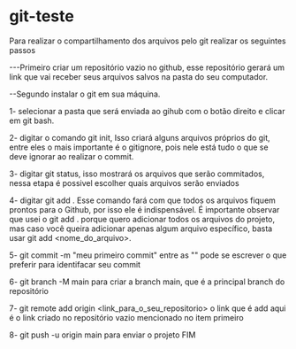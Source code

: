 # git-teste

Para realizar o compartilhamento dos arquivos pelo git realizar os seguintes passos

---Primeiro criar um repositório vazio no github, esse repositório gerará um link que vai receber seus arquivos salvos na
pasta do seu computador.

--Segundo instalar o git em sua máquina.

1- selecionar a pasta que será enviada ao gihub com o botão direito e clicar em git bash.

2- digitar o comando git init, Isso criará alguns arquivos próprios do git, entre eles o mais
importante é o gitignore, pois nele está tudo o que se deve ignorar ao realizar o commit. 

3- digitar git status, isso mostrará os arquivos que serão commitados, nessa etapa é possivel escolher quais arquivos serão 
enviados

4- digitar git add . Esse comando fará com que todos os arquivos fiquem prontos para o Github, por isso ele é indispensável. 
É importante observar que usei o git add . porque quero adicionar todos os arquivos do projeto, mas caso você queira adicionar
apenas algum arquivo específico, basta usar git add <nome_do_arquivo>.

5- git commit -m "meu primeiro commit" entre as "" pode se escrever o que preferir para identifacar seu commit

6- git branch -M main para criar a branch main, que é a principal branch do repositório

7- git remote add origin <link_para_o_seu_repositorio> o link que é add aqui  é o link criado no repositório vazio mencionado 
no item primeiro

8- git push -u origin main  para enviar o projeto 
FIM
